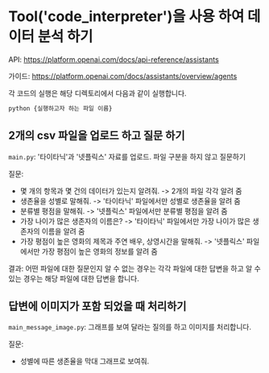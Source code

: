 # Tool('code_interpreter')을 사용 하여 데이터 분석 하기

API: <https://platform.openai.com/docs/api-reference/assistants>

가이드: <https://platform.openai.com/docs/assistants/overview/agents>

각 코드의 실행은 해당 디렉토리에서 다음과 같이 실행합니다.

```bash
python {실행하고자 하는 파일 이름}
```

## 2개의 csv 파일을 업로드 하고 질문 하기

`main.py`: '타이타닉'과 '넷플릭스' 자료를 업로드. 파일 구분을 하지 않고 질문하기

질문:

- 몇 개의 항목과 몇 건의 데이터가 있는지 알려줘. -> 2개의 파일 각각 알려 줌
- 생존율을 성별로 말해줘. -> '타이타닉' 파일에서만 성별로 생존율을 알려 줌
- 분류별 평점을 말해줘. -> '넷플릭스' 파일에서만 분류별 평점을 알려 줌
- 가장 나이가 많은 생존자의 이름은? -> '타이타닉' 파일에서만 가장 나이가 많은 생존자의 이름을 알려 줌
- 가장 평점이 높은 영화의 제목과 주연 배우, 상영시간을 말해줘. -> '넷플릭스' 파일에서만 가장 평점이 높은 영화의 정보를 알려 줌

결과: 어떤 파일에 대한 질문인지 알 수 없는 경우는 각각 파일에 대한 답변을 하고 알 수 있는 경우는 해당 파일에 대한 답변을 합니다.

## 답변에 이미지가 포함 되었을 때 처리하기

`main_message_image.py`: 그래프를 보여 달라는 질의를 하고 이미지를 처리합니다.

질문:

- 성별에 따른 생존율을 막대 그래프로 보여줘.
